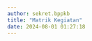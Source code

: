 ```yaml
---
author: sekret.bppkb
title: "Matrik Kegiatan"
date: 2024-08-01 01:27:18
---
```


<div class="flex flex-wrap justify-start gap-12" id="activity-matrix"></div>

<script>
    const items = [
        {
            title: "Matrik w45",
            link: "https://drive.google.com/file/d/1tLK3qge2JzL9rGt2wW40tPaFE1DzL8Oz/view?usp=sharing"
        },
        {
            title: "Matrik Kegiatan Bidang Sospem",
            link: "https://drive.google.com/file/d/1fPuDpibyPwpIpFO9QdpdmOECvBFOvuDS/view?usp=sharing"
        },
        {
            title: "Matrik Kegiatan Bidang Ekbang",
            link: "https://drive.google.com/file/d/1mTFT3jq2Ja4tnglIr1SpajDwvElj05Dy/view?usp=sharing"
        },
        {
            title: "Matrik Kegiatan Bidang Inovteak",
            link: "https://drive.google.com/file/d/1fp9emYJk0WHunxWOQ7idyuGwQaGbS6WP/view?usp=sharing"
        }
    ];

    const container = document.getElementById('activity-matrix');

    items.forEach(item => {
        const div = document.createElement('div');
        div.className = 'w-64 bg-white border border-gray-300 rounded-lg overflow-hidden shadow-lg m-2 flex flex-col';
        div.innerHTML = `
            <div class="flex items-center justify-center w-full h-48 bg-gray-200">
                <i class="fas fa-file-pdf fa-5x text-red-600"></i>
            </div>
            <div class="p-4 bg-green-600 text-white flex-grow">
                <p class="text-lg font-semibold">${item.title}</p>
            </div>
            <a class="block p-4 bg-green-700 text-white text-center hover:bg-green-800 mt-auto no-underline" href="${item.link}" target="_blank" style="text-decoration: none;">
                <span class="text-sm font-semibold text-white">
                    Lihat Selengkapnya
                    <i class="fas fa-arrow-right"></i>
                </span>
            </a>
        `;
        container.appendChild(div);
    });
</script>

